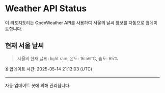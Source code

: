
# Weather API Status

이 리포지토리는 OpenWeather API를 사용하여 서울의 날씨 정보를 자동으로 업데이트합니다.

## 현재 서울 날씨
> 서울의 현재 날씨: light rain, 온도: 16.56°C, 습도: 95%

⏳ 업데이트 시간: 2025-05-14 21:13:03 (UTC)

---
자동 업데이트 봇에 의해 관리됩니다.
